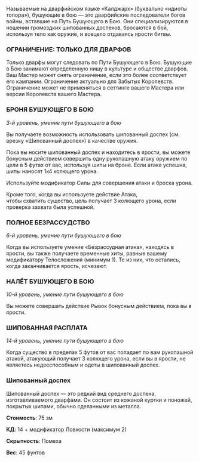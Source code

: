 Называемые на дварфийском языке «Калджарх» (буквально «идиоты топора»), бушующие в бою — это дварфийские последователи богов войны, вставшие на Путь Бушующего в Бою. Они специализируются в ношении громоздких шипованных доспехов, бросаются в бой, используя тело как оружие, и всецело отдаваясь ярости битвы.

  

### ОГРАНИЧЕНИЕ: ТОЛЬКО ДЛЯ ДВАРФОВ

Только дварфы могут следовать по Пути Бушующего в Бою. Бушующие в Бою занимают определенную нишу в культуре и обществе дварфов. Ваш Мастер может снять ограничение, если это более соответствует его кампании. Ограничение актуально для Забытых Королевств. Ограничение может не применяться в сеттинге вашего Мастера или версии Королевств вашего Мастера.

  

### БРОНЯ БУШУЮЩЕГО В БОЮ

_3-й уровень, умение пути бушующего в бою_

Вы получаете возможность использовать шипованный доспех (см. врезку «Шипованный доспех») в качестве оружия.

Пока вы носите шипованный доспех и находитесь в ярости, вы можете бонусным действием совершить одну рукопашную атаку оружием по цели в 5 футах от вас, используя шипы на броне. Если атака успешна, шипы наносят 1к4 колющего урона.

Используйте модификатор Силы для совершения атаки и броска урона.

Кроме того, когда вы используете действие Атака, чтобы схватить существо, цель получает 3 колющего урона, если проверка захвата была успешной.

  

### ПОЛНОЕ БЕЗРАССУДСТВО

_6-й уровень, умение пути бушующего в бою_

Когда вы используете умение «Безрассудная атака», находясь в ярости, вы также получаете временные хиты, равные вашему модификатору Телосложения (минимум 1). Те из них, что остались, когда заканчивается ярость, исчезают.

  

### НАЛЁТ БУШУЮЩЕГО В БОЮ

_10-й уровень, умение пути бушующего в бою_

Вы можете совершать действие Рывок бонусным действием, пока вы в ярости.

  

### ШИПОВАННАЯ РАСПЛАТА

_14-й уровень, умение пути бушующего в бою_

Когда существо в пределах 5 футов от вас попадает по вам рукопашной атакой, атакующий получает 3 колющего урона, если вы в ярости, не являетесь недееспособным и одеты в шипованный доспех.

### Шипованный доспех

Шипованный доспех — это редкий вид среднего доспеха, изготавливаемого дварфами. Он состоит из кожаной куртки и поножей, покрытых шипами, обычно сделанными из металла.

**Стоимость**: 75 зм

**КД**: 14 + модификатор Ловкости (максимум 2)

**Скрытность**: Помеха

**Вес**: 45 фунтов